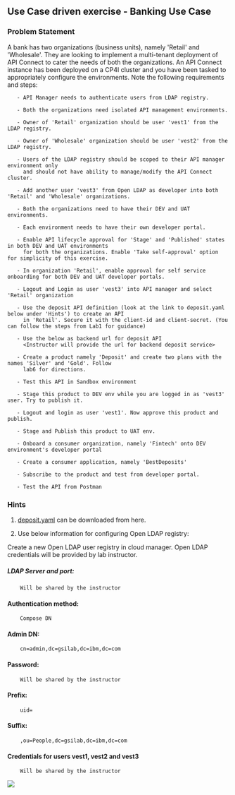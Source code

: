 ## Use Case driven exercise - Banking Use Case
### Problem Statement

A bank has two organizations (business units), namely 'Retail' and 'Wholesale'. They are looking to implement a multi-tenant
deployment of API Connect to cater the needs of both the organizations. An API Connect instance has been deployed on a CP4I
cluster and you have been tasked to appropriately configure the environments. Note the following requirements and steps:
      
       - API Manager needs to authenticate users from LDAP registry.
       
       - Both the organizations need isolated API management environments.
       
       - Owner of 'Retail' organization should be user 'vest1' from the LDAP registry.
       
       - Owner of 'Wholesale' organization should be user 'vest2' from the LDAP registry.
       
       - Users of the LDAP registry should be scoped to their API manager environment only 
         and should not have ability to manage/modify the API Connect cluster.
         
       - Add another user 'vest3' from Open LDAP as developer into both 'Retail' and 'Wholesale' organizations.
       
       - Both the organizations need to have their DEV and UAT environments.
       
       - Each environment needs to have their own developer portal.
       
       - Enable API lifecycle approval for 'Stage' and 'Published' states in both DEV and UAT environments 
         for both the organizations. Enable 'Take self-approval' option for simplicity of this exercise.
         
       - In organization 'Retail', enable approval for self service onboarding for both DEV and UAT developer portals.
       
       - Logout and Login as user 'vest3' into API manager and select 'Retail' organization
       
       - Use the deposit API definition (look at the link to deposit.yaml below under 'Hints') to create an API 
         in 'Retail'. Secure it with the client-id and client-secret. (You can follow the steps from Lab1 for guidance)
       
       - Use the below as backend url for deposit API
         <Instructor will provide the url for backend deposit service>
         
       - Create a product namely 'Deposit' and create two plans with the names 'Silver' and 'Gold'. Follow 
         lab6 for directions.
       
       - Test this API in Sandbox environment
       
       - Stage this product to DEV env while you are logged in as 'vest3' user. Try to publish it.
       
       - Logout and login as user 'vest1'. Now approve this product and publish.
       
       - Stage and Publish this product to UAT env.
       
       - Onboard a consumer organization, namely 'Fintech' onto DEV environment's developer portal
       
       - Create a consumer application, namely 'BestDeposits'
       
       - Subscribe to the product and test from developer portal.
       
       - Test the API from Postman
       




### Hints

1) [deposit.yaml](https://github.com/ibm-ecosystem-lab/APICv10/blob/main/Misc/Exercises/deposit.yaml) can be downloaded from here.

2) Use below information for configuring Open LDAP registry:

Create a new Open LDAP user registry in cloud manager. Open LDAP credentials will be provided by lab instructor. 

##### LDAP Server and port: 
        Will be shared by the instructor
      
#### Authentication method: 
        Compose DN
      
#### Admin DN: 
        cn=admin,dc=gsilab,dc=ibm,dc=com
      
#### Password: 
        Will be shared by the instructor
      
#### Prefix: 
        uid=
      
#### Suffix: 
        ,ou=People,dc=gsilab,dc=ibm,dc=com

#### Credentials for users vest1, vest2 and vest3
        Will be shared by the instructor
      
      

![](images/open_ldap_config.png)

